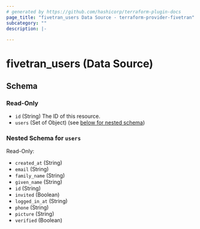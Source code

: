```yaml
---
# generated by https://github.com/hashicorp/terraform-plugin-docs
page_title: "fivetran_users Data Source - terraform-provider-fivetran"
subcategory: ""
description: |-
  
---
```


# fivetran_users (Data Source)





<!-- schema generated by tfplugindocs -->
## Schema

### Read-Only

- `id` (String) The ID of this resource.
- `users` (Set of Object) (see [below for nested schema](#nestedatt--users))

<a id="nestedatt--users"></a>
### Nested Schema for `users`

Read-Only:

- `created_at` (String)
- `email` (String)
- `family_name` (String)
- `given_name` (String)
- `id` (String)
- `invited` (Boolean)
- `logged_in_at` (String)
- `phone` (String)
- `picture` (String)
- `verified` (Boolean)
